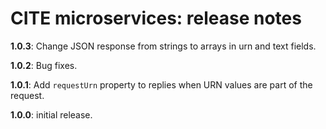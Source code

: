 # CITE microservices: release notes

**1.0.3**:  Change JSON response from strings to arrays in urn and text fields.

**1.0.2**:  Bug fixes.

**1.0.1**:  Add `requestUrn` property to replies when URN values are part of the request.

**1.0.0**: initial release.
